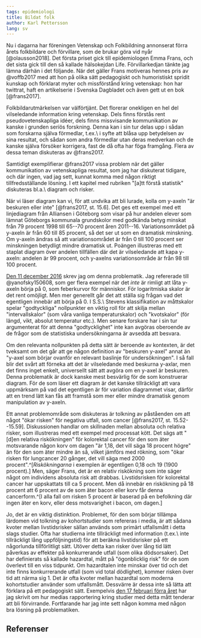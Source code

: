 ```yaml
---
tags: epidemiologi
title: Bildat folk 
author: Karl Pettersson
lang: sv
---
```


Nu i dagarna har föreningen Vetenskap och Folkbildning annonserat förra årets
folkbildare och förvillare, som de brukar göra vid nyår [@olausson2018]. Det
första priset gick till epidemiologen Emma Frans, och det sista gick till den
så kallade hälsokejdan Life. Förvillarkedjan tänkte jag lämna därhän i det
följande. När det gäller Frans motiveras hennes pris av @voffb2017 med att hon
på olika sätt pedagogiskt och humoristiskt spridit kunskap och förklarat myter
och missförstånd kring vetenskap: hon har twittrat, haft en artikelserie i
Svenska Dagbladet och även gett ut en bok [@frans2017].

Folkbildarutmärkelsen var välförtjänt. Det florerar onekligen en hel del
vilseledande information kring vetenskap. Dels finns förstås rent
pseudovetenskapliga idéer, dels finns missvisande kommunikation av kanske i
grunden seriös forskning. Denna kan i sin tur delas upp i sådan
som forskarna själva förmedlar, t.ex.\ i syfte att blåsa upp betydelsen av sina
resultat, och sådan som andra förmedlar utan deras medverkan och de kanske
själva försöker korrigera, fast de då ofta har föga framgång. Flera av dessa teman
diskuteras av @frans2017.

Samtidigt exemplifierar @frans2017 vissa problem när det gäller kommunikation
av vetenskapliga resultat, som jag har diskuterat tidigare, och där ingen, vad
jag sett, kunnat komma med någon riktigt tillfredsställande lösning. I ett
kapitel med rubriken "[a]tt förstå statistik" diskuteras bl.a.\ diagram och
risker.

När vi läser diagram kan vi, för att undvika att bli lurade, kolla om y-axeln
"är beskuren eller inte" [@frans2017, st. 15.6]. Det ges ett exempel med ett
linjediagram från Alliansen i Göteborg som visar på hur andelen elever som lämnat
Göteborgs kommunala grundskolor med godkända betyg minskat från 79 procent 1998
till 65--70 procent åren 2011--16. Variationsområdet på y-axeln är från 60 till
85 procent, så det ser ut som en dramatisk minskning. Om y-axeln ändras så att
variationsområdet är från 0 till 100 procent ser minskningen betydligt mindre
dramatisk ut. Poängen illustreras med ett staplat diagram över andelen
tillfällen där det är vilseledande att kapa y-axeln: andelen är 99 procent, och
y-axelns variationsområde är från 98 till 100 procent.

[Den 11 december 2016](2016-12-11-skala.html) skrev jag om denna problematik.
Jag refererade till @yanofsky150608, som ger flera exempel när det *inte* är
rimligt att låta y-axeln börja på 0, som feberkurvor för människor. För
logaritmiska skalor är det rent omöjligt. Men mer generellt går det att ställa
sig frågan vad det egentligen innebär att börja på 0. I S.S.\ Stevens klassifikation
av måttskalor spelar "godtyckliga" nollpunkter en viktig roll för att skilja
mellan "intervallskalor" (som våra vanliga temperaturskalor) och "kvotskalor"
(för längd, vikt, absolut temperatur etc.). Men senare forskare har i sin tur
argumenterat för att denna "godtycklighet" inte kan avgöras oberoende av de
frågor som de statistiska undersökningarna är avsedda att besvara.

Om den relevanta nollpunkten på detta sätt är beroende av kontexten, är det
tveksamt om det går att ge någon definition av "beskuren y-axel" annat än
"y-axel som börjar ovanför en relevant baslinje för undersökningen". I så fall
blir det svårt att förneka att det är vilseledande med beskurna y-axlar, men
det finns inget enkelt, universellt sätt att avgöra om en y-axel är beskuren.
Denna problematik är dock kanske mest besvärlig för de som konstruerar diagram.
För de som läser ett diagram är det kanske tillräckligt att vara
uppmärksam på vad det egentligen är för variation diagrammet visar, därför att
en trend lätt kan fås att framstå som mer eller mindre dramatisk genom
manipulation av y-axeln.

Ett annat problemområde som diskuteras är tolkning av påståenden om att något
"ökar risken" för negativa utfall, som cancer [@frans2017, st. 15.52--15.59].
Diskussionen handlar om skillnaden mellan absoluta och relativa risker, som
illustreras med ett exempel med processat kött. Det sägs att "[d]en relativa
riskökningen" för kolorektal cancer för den som äter motsvarande någon korv om
dagen "är 1,18, det vill säga 18 procent högre" än för den som äter mindre än
så, vilket jämförs med rökning, som "ökar risken för lungcancer 20 gånger, det
vill säga med 2000 procent".^[*Riskökningarna* i exemplen är egentligen 0,18
och 19 (1900 procent).]
Men, säger Frans, det är en relativ riskökning som inte säger något om
individens absoluta risk att drabbas. Livstidsrisken för kolorektal cancer har
uppskattats till ca 5 procent. Men då innebär en riskökning på 18 procent att 6
procent av de som äter bacon eller korv får denna cancerform.^[I alla fall om
risken 5 procent är baserad på en befolkning där ingen äter en korv, eller
dess motsvarighet i bacon, om dagen.]

Jo, det är en viktig distinktion. Problemet, för den som börjar tillämpa
lärdomen vid tolkning av kohortstudier som refereras i media, är att sådana
kvoter mellan livstidsrisker sällan används som primärt utfallsmått i detta
slags studier. Ofta har studierna inte tillräckligt med information (t.ex.\ inte 
tillräckligt lång uppföljningstid) för att beräkna livstidsrisker på ett
någorlunda tillförlitligt sätt. Utöver detta kan risker över lång tid lätt
påverkas av effekter på konkurrerande utfall (som olika dödsorsaker). Det har
definierats så kallade hazardtal, mått på "ögonblicklig risk" för de som
överlevt till en viss tidpunkt. Om hazardtalen inte minskar över tid och det
inte finns konkurrerande utfall (som vid total dödlighet), kommer risken över
tid att närma sig 1. Det är ofta kvoter mellan hazardtal som moderna
kohortstudier använder som utfallsmått. Dessvärre är dessa inte så lätta att
förklara på ett pedagogiskt sätt. Exempelvis [den 17 februari förra
året](2017-02-17-mjolk.md) har jag skrivit om hur medias rapportering kring
studier med detta mått tenderar att bli förvirrande. Fortfarande har jag inte
sett någon komma med någon bra lösning på problematiken.

## Referenser

